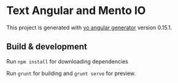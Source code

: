 # Text Angular and Mento IO

This project is generated with [yo angular generator](https://github.com/yeoman/generator-angular)
version 0.15.1.

## Build & development

Run `npm install` for downloading dependencies

Run `grunt` for building and `grunt serve` for preview.